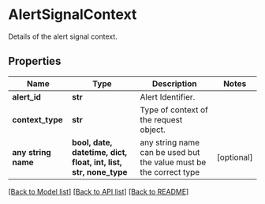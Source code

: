 # AlertSignalContext

Details of the alert signal context.

## Properties
Name | Type | Description | Notes
------------ | ------------- | ------------- | -------------
**alert_id** | **str** | Alert Identifier. | 
**context_type** | **str** | Type of context of the request object. | 
**any string name** | **bool, date, datetime, dict, float, int, list, str, none_type** | any string name can be used but the value must be the correct type | [optional]

[[Back to Model list]](../README.md#documentation-for-models) [[Back to API list]](../README.md#documentation-for-api-endpoints) [[Back to README]](../README.md)


